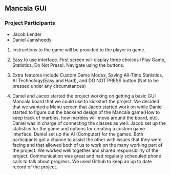 ## Mancala GUI

### Project Participants
 - Jacob Lender
 - Daniel Jamsheedy

1. Instructions to the game will be provided to the player in game.

2. Easy to use interface. First screen will display three choices (Play Game, Statistics, Do Not Press). Navigate using the buttons.

3. Extra features include Custom Game Modes, Saving All-Time Statistics, AI Technology(Easy and Hard), and DO NOT PRESS button (Not to be pressed under any circumstances)

4. Daniel and Jacob started the project working on getting a basic GUI Mancala board that we could use to kickstart the project. We decided that we wanted a Menu screen that Jacob started work on while Daniel started to figure out the backend design of the Mancala game(How to keep track of marbles, how marbles will move around the board, etc). Daniel was in charge of connecting the classes as well. Jacob set up the statistics for the game and options for creating a custom game interface. Daniel set up the AI (Computer) for the games. Both participants got a chance to assist the other with issues that they were facing and that allowed both of us to work on the many working part of the project. We worked well together and shared responsibility of the project. Communication was great and had regularly scheduled phone calls to talk about progress. We used Github to keep an up to date record of the project.  
